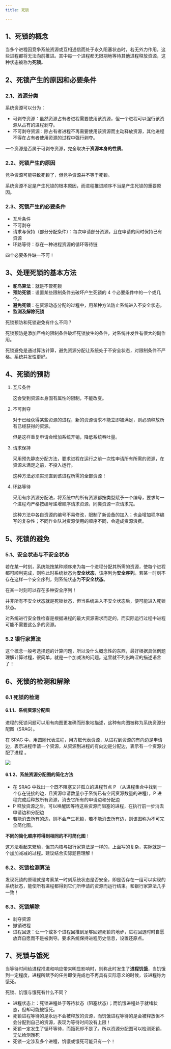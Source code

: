 ```yaml
---
title: 死锁

---
```


## 1、死锁的概念

当多个进程因竞争系统资源或互相通信而处于永久阻塞状态时，若无外力作用，这些进程都将无法向前推进。其中每一个进程都无限期地等待其他进程释放资源，这种状态被称为**死锁**。

## 2、死锁产生的原因和必要条件

### 2.1、资源分类

系统资源可以分为：

+ 可剥夺资源：虽然资源占有者进程需要使用该资源，但一个进程可以强行该资源从占有的进程剥夺。
+ 不可剥夺资源：除占有者进程不再需要使用该资源而主动释放资源，其他进程不得在占有者使用资源的过程中强行剥夺。

一个资源是否属于可剥夺资源，完全取决于**资源本身的性质**。

### 2.2、死锁产生的原因

竞争资源可能导致死锁了，但竞争资源并不等于死锁。

系统资源不足是产生死锁的根本原因，而进程推进顺序不当是产生死锁的重要原因。

### 2.3、死锁产生的必要条件

+ 互斥条件
+ 不可剥夺
+ 请求与保持（部分分配条件）：每次申请部分资源，且在申请的同时保持已有资源
+ 环路等待：存在一种进程资源的循环等待链

四个必要条件缺一不可！

## 3、处理死锁的基本方法

+ **鸵鸟算法**：就是不管死锁
+ **预防死锁**：设置某些限制条件去破坏产生死锁的 4 个必要条件中的一个或几个。
+ **避免死锁**：在资源动态分配的过程中，用某种方法防止系统进入不安全状态。
+ **监测及解除死锁**

死锁预防和死锁避免有什么不同？

死锁预防是添加严格的限制条件破坏死锁放生的条件，对系统并发性有很大的副作用。

死锁避免是通过算法计算，避免资源分配让系统处于不安全状态，对限制条件不严格。系统并发性更好。

## 4、死锁的预防

1. 互斥条件

   这会受到资源本身固有属性的限制，不能改变。

2. 不可剥夺

   对于已经获得某些资源的进程，新的资源请求不能立即被满足，则必须释放所有已经获得的资源。

   但是这样重复申请会增加系统开销，降低系统吞吐量。

3. 请求保持

   采用预先静态分配方法，要求进程在运行之前一次性申请所有所需的资源，在资源未满足之前，不投入运行。

   这种方法必须实现直到该进程所需的全部资源！

4. 环路等待

   采用有序资源分配法，将系统中的所有资源都按类型赋予一个编号，要求每一个进程均严格按编号递增顺序请求资源，同类资源一次请求完。

   这种方法中各自资源的编号不易修改，限制了新设备的加入；也会增加程序编写的复杂性；不同作业队对资源使用的顺序不同，会造成资源浪费。

## 5、死锁的避免

### 5.1、安全状态与不安全状态

若在某一时刻，系统能按某种顺序来为每一个进程分配其所需的资源，使每个进程都可顺利完成，则称此时系统状态为**安全状态**，该序列为**安全序列**。若某一时刻不存在这样一个安全序列，则系统状态为**不安全状态**。

在某一时刻可以存在多种安全序列！

并非所有不安全状态就是死锁状态，但当系统进入不安全状态后，便可能进入死锁状态。

对系统进行安全性检查是根据进程的最大资源需求而定的，而实际运行过程中进程可能不需要这么多的资源。

### 5.2 银行家算法

这个概念一般考选择题的计算问题，所以没什么概念性的东西，最好根据具体例题理解计算过程，很简单，就是一个加减法的问题。这里就不列出晦涩的描述语言了！

## 6、死锁的检测和解除

### 6.1 死锁的检测

#### 6.1.1、系统资源分配图

进程的死锁问题可以用有向图更准确而形象地描述，这种有向图被称为系统资源分配图（SRAG）。

在 SRAG 中，用圆圈代表进程，用方框代表资源，从进程到资源的有向边是申请边，表示进程申请一个资源，从资源到进程的有向边是分配边，表示有一个资源分配了进程 。

![](https://picbed.kimyang.cn/202108240034150.jpg)

#### 6.1.2、系统资源分配图的简化方法

+ 在 SRAG 中找出一个既不阻塞又非孤立的进程节点 P （从进程集合中找到一个存在链接的边，且资源申请数量小于系统已有空闲资源数量的进程），P 进程完成后释放所有资源，消去它所有的申请边和分配边
+ P 释放资源之后，可以唤醒因等待这些资源而阻塞的进程，在执行前一步消去申请边和分配边
+ 若能消去所有的边，则不会产生死锁，若不能消去所有边，则该图称为不可完全简化图。

**不同的简化顺序将得到相同的不可简化图**！

这方法看起来繁琐，但其内核与银行家算法是一样的，上面写的复杂，实际就是一个加加减减的过程。建议结合实际题目理解！

### 6.2、死锁检测算法

发现死锁的原理就是考察某一时刻系统状态是否安全，即是否存在一组可以实现的系统状态，能使所有进程都得到它们所申请的资源而运行结束。和银行家算法几乎一致！

### 6.3、死锁解除

+ 剥夺资源
+ 撤销进程
+ 进程回退：让一个或多个进程回推到足够回避死锁的地步，进程回退时时自愿放弃自愿而不是被剥夺。要求系统保持进程历史信息，设置还原点。

## 7、死锁与饿死

当等待时间给进程推进和响应带来明显影响时，则称此时发生了**进程饥饿**，当饥饿到一定程度，进程所赋予的任务即使完成也不再具有实际意义的时候，该进程称为饿死。

死锁、饥饿与饿死有什么不同？

+ 进程状态上：死锁进程处于等待状态（阻塞状态）；而饥饿进程处于就绪状态，但却可能被饿死。
+ 死锁进程等待的是永远不会被释放的资源，而饥饿进程等待的是会被释放但不会分配到自己的资源，表现为等待时间没有上限！
+ 死锁一定发生了循环等待，而饿死却不是了。所以资源分配图可以检测死锁，无法检测饿死
+ 死锁一定涉及多个进程，饥饿或饿死可能只有一个！

